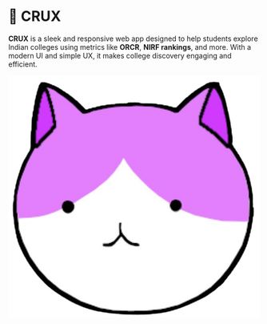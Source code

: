 # 🧠 CRUX

**CRUX** is a sleek and responsive web app designed to help students explore Indian colleges using metrics like **ORCR**, **NIRF rankings**, and more. With a modern UI and simple UX, it makes college discovery engaging and efficient.

![CRUX Screenshot](./public/logo.png) <!-- Replace with actual path if needed -->
